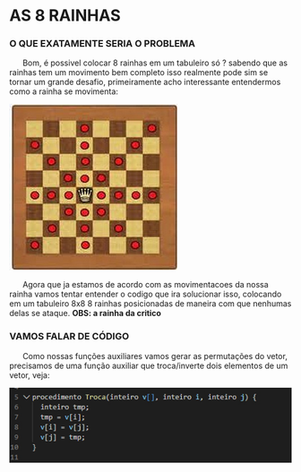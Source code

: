 # AS 8 RAINHAS 

### O QUE EXATAMENTE SERIA O PROBLEMA
<p>
&nbsp &nbsp &nbsp Bom, é possivel colocar 8 rainhas em um tabuleiro só ? sabendo que as rainhas tem um movimento bem completo isso realmente pode sim se tornar um grande desafio, primeiramente acho interessante entendermos como a rainha se movimenta: 

  ![](ex01.jpg)
  
<p>
&nbsp &nbsp &nbsp Agora que ja estamos de acordo com as movimentacoes da nossa rainha vamos tentar entender o codigo que ira solucionar isso, colocando em um tabuleiro 8x8 8 rainhas posicionadas de maneira com que nenhumas delas se ataque. <strong>OBS: a rainha da critico</strong>

### VAMOS FALAR DE CÓDIGO

<p>
&nbsp &nbsp &nbsp Como nossas funções auxiliares vamos gerar as permutações do vetor, precisamos de uma função auxiliar que troca/inverte dois elementos de um vetor, veja:
  
  ![](ex02.jpg)
  
<p>

